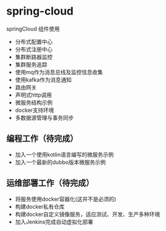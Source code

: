 spring-cloud
==========
springCloud 组件使用
* 分布式配置中心
* 分布式注册中心
* 集群断路器监控
* 集群服务追踪
* 使用mq作为消息总线及监控信息收集
* 使用kafka作为消息通知
* 路由网关
* 声明式http调用
* 微服务结构示例
* docker支持环境
* 多数据源管理与事务同步

## 编程工作（待完成）
* 加入一个使用kotlin语言编写的微服务示例
* 加入一个最新的dubbo版本微服务示例

## 运维部署工作（待完成）
* 将服务使用docker容器化(这并不是必须的)
* 构建docker私有仓库
* 构建docker自定义镜像服务，适应测试、开发、生产多种环境
* 加入Jenkins完成自动虚拟化部署